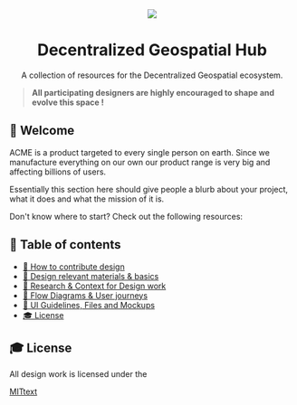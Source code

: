 <div align="center">
<a href="https://en.wikipedia.org/wiki/Acme_Corporation"><img src="https://i.imgur.com/C3riAXH.png" /></a>
  <h1>Decentralized Geospatial Hub</h1>
  <p>A collection of resources for the Decentralized Geospatial ecosystem.</p>
</div>

> **All participating designers are highly encouraged to shape and evolve this space !**

## 👋 Welcome

ACME is a product targeted to every single person on earth. Since we manufacture everything on our own our product range is very big and affecting billions of users.

Essentially this section here should give people a blurb about your project, what it does and what the mission of it is.

Don't know where to start? Check out the following resources:

## 📖 Table of contents

- [🚢 How to contribute design](./contribute/contributing-guidelines.md)
- [💅 Design relevant materials & basics](./style-guidelines.md)
- [🔬 Research & Context for Design work](https://github.com/DecentralizedGeo/research)
- [🔀 Flow Diagrams & User journeys](3-flow-diagrams-journeys/README.md)
- [🚀 UI Guidelines, Files and Mockups](4-user-interface/README.md)
- [🎓 License](#-license)

## 🎓 License

All design work is licensed under the

[MIT](https://mit-license.org/)[text](README.md)
